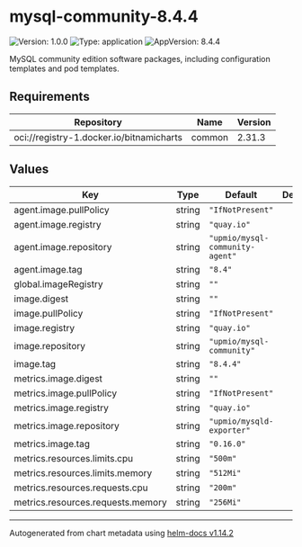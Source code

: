 # mysql-community-8.4.4

![Version: 1.0.0](https://img.shields.io/badge/Version-1.0.0-informational?style=flat-square) ![Type: application](https://img.shields.io/badge/Type-application-informational?style=flat-square) ![AppVersion: 8.4.4](https://img.shields.io/badge/AppVersion-8.4.4-informational?style=flat-square)

MySQL community edition software packages, including configuration templates and pod templates.

## Requirements

| Repository | Name | Version |
|------------|------|---------|
| oci://registry-1.docker.io/bitnamicharts | common | 2.31.3 |

## Values

| Key | Type | Default | Description |
|-----|------|---------|-------------|
| agent.image.pullPolicy | string | `"IfNotPresent"` |  |
| agent.image.registry | string | `"quay.io"` |  |
| agent.image.repository | string | `"upmio/mysql-community-agent"` |  |
| agent.image.tag | string | `"8.4"` |  |
| global.imageRegistry | string | `""` |  |
| image.digest | string | `""` |  |
| image.pullPolicy | string | `"IfNotPresent"` |  |
| image.registry | string | `"quay.io"` |  |
| image.repository | string | `"upmio/mysql-community"` |  |
| image.tag | string | `"8.4.4"` |  |
| metrics.image.digest | string | `""` |  |
| metrics.image.pullPolicy | string | `"IfNotPresent"` |  |
| metrics.image.registry | string | `"quay.io"` |  |
| metrics.image.repository | string | `"upmio/mysqld-exporter"` |  |
| metrics.image.tag | string | `"0.16.0"` |  |
| metrics.resources.limits.cpu | string | `"500m"` |  |
| metrics.resources.limits.memory | string | `"512Mi"` |  |
| metrics.resources.requests.cpu | string | `"200m"` |  |
| metrics.resources.requests.memory | string | `"256Mi"` |  |

----------------------------------------------
Autogenerated from chart metadata using [helm-docs v1.14.2](https://github.com/norwoodj/helm-docs/releases/v1.14.2)
